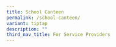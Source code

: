 ```yaml
---
title: School Canteen
permalink: /school-canteen/
variant: tiptap
description: ""
third_nav_title: For Service Providers
---
```

<p></p>
